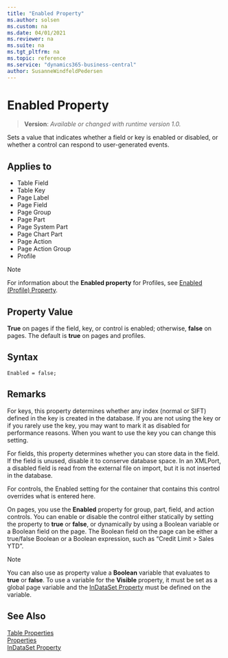 ```yaml
---
title: "Enabled Property"
ms.author: solsen
ms.custom: na
ms.date: 04/01/2021
ms.reviewer: na
ms.suite: na
ms.tgt_pltfrm: na
ms.topic: reference
ms.service: "dynamics365-business-central"
author: SusanneWindfeldPedersen
---
```

[//]: # (START>DO_NOT_EDIT)
[//]: # (IMPORTANT:Do not edit any of the content between here and the END>DO_NOT_EDIT.)
[//]: # (Any modifications should be made in the .xml files in the ModernDev repo.)
# Enabled Property
> **Version**: _Available or changed with runtime version 1.0._

Sets a value that indicates whether a field or key is enabled or disabled, or whether a control can respond to user-generated events.

## Applies to
-   Table Field
-   Table Key
-   Page Label
-   Page Field
-   Page Group
-   Page Part
-   Page System Part
-   Page Chart Part
-   Page Action
-   Page Action Group
-   Profile

[//]: # (IMPORTANT: END>DO_NOT_EDIT)


> [!NOTE]
> For information about the **Enabled property** for Profiles, see [Enabled (Profile) Property](devenv-enabled-profile-property.md).

## Property Value  
 **True** on pages if the field, key, or control is enabled; otherwise, **false** on pages. The default is **true** on pages and profiles.  

## Syntax

```AL
Enabled = false;
```

## Remarks

For keys, this property determines whether any index (normal or SIFT) defined in the key is created in the database. If you are not using the key or if you rarely use the key, you may want to mark it as disabled for performance reasons. When you want to use the key you can change this setting.  

For fields, this property determines whether you can store data in the field. If the field is unused, disable it to conserve database space. In an XMLPort, a disabled field is read from the external file on import, but it is not inserted in the database.  

For controls, the Enabled setting for the container that contains this control overrides what is entered here.  

On pages, you use the **Enabled** property for group, part, field, and action controls. You can enable or disable the control either statically by setting the property to **true** or **false**, or dynamically by using a Boolean variable or a Boolean field on the page. The Boolean field on the page can be either a true/false Boolean or a Boolean expression, such as “Credit Limit > Sales YTD”.  

> [!NOTE]  
> You can also use as property value a **Boolean** variable that evaluates to **true** or **false**. To use a variable for the **Visible** property, it must be set as a global page variable and the [InDataSet Property](../methods/devenv-indataset-attribute.md) must be defined on the variable.

## See Also

[Table Properties](devenv-table-properties.md)  
[Properties](devenv-properties.md)  
[InDataSet Property](../methods/devenv-indataset-attribute.md)